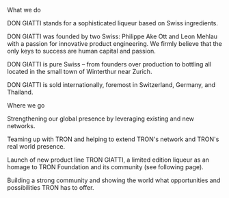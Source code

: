 What we do

DON GIATTI stands for a sophisticated liqueur based on Swiss ingredients.

DON GIATTI was founded by two Swiss: Philippe Ake Ott and Leon Mehlau with a passion for innovative product engineering. We                  firmly believe that the only keys to success are human capital and passion.

DON GIATTI is pure Swiss – from founders over production to bottling all located in the small town of Winterthur near Zurich.

DON GIATTI is sold internationally, foremost in Switzerland, Germany, and Thailand.








Where we go

Strengthening our global presence by leveraging existing and new networks.

Teaming up with TRON and helping to extend TRON's network and TRON's real world presence.

Launch of new product line TRON GIATTI, a limited edition liqueur as an homage to TRON Foundation and its community (see following page).

Building  a strong community and showing the world what opportunities and possibilities TRON has to offer.

